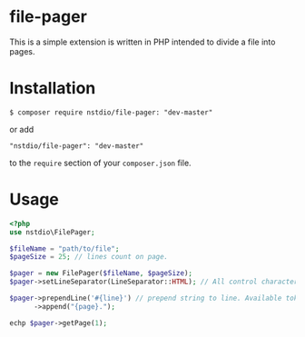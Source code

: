 # file-pager

This is a simple extension is written in PHP intended to divide a file into pages.

# Installation
```
$ composer require nstdio/file-pager: "dev-master"
```
or add

```
"nstdio/file-pager": "dev-master"
```

to the `require` section of your `composer.json` file.

# Usage
```php
<?php
use nstdio\FilePager;

$fileName = "path/to/file";
$pageSize = 25; // lines count on page.

$pager = new FilePager($fileName, $pageSize);
$pager->setLineSeparator(LineSeparator::HTML); // All control characters will be trimmed out.

$pager->prependLine('#{line}') // prepend string to line. Available tokens {line}, {pageLine}, {path}, {file}, {dir}, {page}.
      ->append("{page}.");

echp $pager->getPage(1);
```
